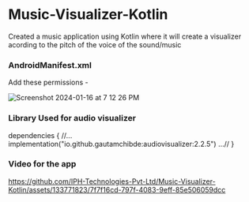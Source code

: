 # Music-Visualizer-Kotlin
Created a music application using Kotlin where it will create a visualizer acording to the pitch of the voice of the sound/music
### AndroidManifest.xml 
Add these permissions - 

![Screenshot 2024-01-16 at 7 12 26 PM](https://github.com/IPH-Technologies-Pvt-Ltd/Music-Visualizer-Kotlin/assets/133771823/a2e29660-8eef-422c-82b1-69605b02063d)

### Library Used for audio visualizer
dependencies {
//...
implementation("io.github.gautamchibde:audiovisualizer:2.2.5")
...//
}

### Video for the app
https://github.com/IPH-Technologies-Pvt-Ltd/Music-Visualizer-Kotlin/assets/133771823/7f7f16cd-797f-4083-9eff-85e506059dcc

